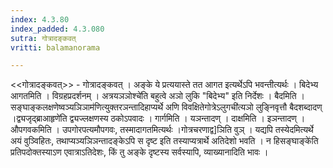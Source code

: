 ```yaml
---
index: 4.3.80
index_padded: 4.3.080
sutra: गोत्रादङ्कवत्‌
vritti: balamanorama

---
```

<<गोत्रादङ्कवत्>> - गोत्रादङ्कवत् । अङ्के ये प्रत्ययास्ते तत आगत इत्यर्थेऽपि भवन्तीत्यर्थः । बिदेभ्य आगतमिति । विग्रहप्रदर्शनम् । अत्रयञञोश्चे॑ति बहुत्वे अञो लुकि "बिदेभ्य" इति निर्देशः । बैदमिति ।सङ्घाङ्कलक्षणेष्वञ्यञिञाम॑णित्युक्तरञन्तादिहाप्यर्थे अणि विवक्षितेगोत्रेऽलुगची॑त्यञो लुङ्निवृत्तौ बैदशब्दादण् ।द्व्यजृद्ब्राआहृणे॑ति द्व्यज्लक्षणस्य ठकोऽपवादः । गार्गमिति । यञन्तादण् । दाक्षमिति । इञन्तादण् । औपगवकमिति । उपगोरपत्यमौपगवः, तस्मादागतमित्यर्थः ।गोत्रचरणाद्व]ञिति वुञ् । यद्यपि तस्येदमित्यर्थे अयं वुञ्विहितः, तथाप्यञ्यञिञन्तादङ्केऽपि स दृष्ट इति तस्याप्यत्रार्थे अतिदेशो भवति । न हिसङ्घाङ्के॑ति प्रतिपदोक्तस्याऽण एवात्राऽतिदेशः, किं तु अङ्के दृष्टस्य सर्वस्यापि, व्याख्यानादिति भावः । 